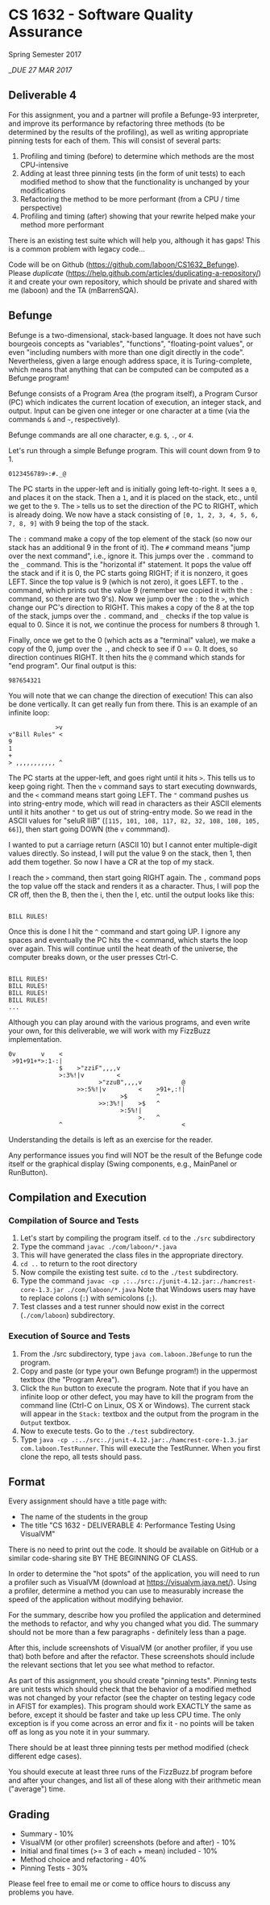 # CS 1632 - Software Quality Assurance
Spring Semester 2017

__DUE 27 MAR 2017_

## Deliverable 4

For this assignment, you and a partner will profile a Befunge-93 interpreter, and improve its performance by refactoring three methods (to be determined by the results of the profiling), as well as writing appropriate pinning tests for each of them.  This will consist of several parts:

1. Profiling and timing (before) to determine which methods are the most CPU-intensive
2. Adding at least three pinning tests (in the form of unit tests) to each modified method to show that the functionality is unchanged by your modifications
3. Refactoring the method to be more performant (from a CPU / time perspective)
4. Profiling and timing (after) showing that your rewrite helped make your method more performant

There is an existing test suite which will help you, although it has gaps!  This is a common problem with legacy code...

Code will be on Github (https://github.com/laboon/CS1632_Befunge).  Please _duplicate_ (https://help.github.com/articles/duplicating-a-repository/) it and create your own repository, which should be private and shared with me (laboon) and the TA (mBarrenSQA).  

## Befunge

Befunge is a two-dimensional, stack-based language.  It does not have such bourgeois concepts as "variables", "functions", "floating-point values", or even "including numbers with more than one digit directly in the code".  Nevertheless, given a large enough address space, it is Turing-complete, which means that anything that can be computed can be computed as a Befunge program!

Befunge consists of a Program Area (the program itself), a Program Cursor (PC) which indicates the current location of execution, an integer stack, and output.  Input can be given one integer or one character at a time (via the commands `&` and `~`, respectively).

Befunge commands are all one character, e.g. `$`, `.`, or `4`.  

Let's run through a simple Befunge program.  This will count down from 9 to 1.

```
0123456789>:#._@
```

The PC starts in the upper-left and is initially going left-to-right.  It sees a `0`, and places it on the stack.  Then a `1`, and it is placed on the stack, etc., until we get to the `9`.  The `>` tells us to set the direction of the PC to RIGHT, which is already doing.  We now have a stack consisting of `[0, 1, 2, 3, 4, 5, 6, 7, 8, 9]` with 9 being the top of the stack.

The `:` command make a copy of the top element of the stack (so now our stack has an additional 9 in the front of it).  The `#` command means "jump over the next command", i.e., ignore it.  This jumps over the `.` command to the `_` command.  This is the "horizontal if" statement.  It pops the value off the stack and if it is 0, the PC starts going RIGHT; if it is nonzero, it goes LEFT.  Since the top value is 9 (which is not zero), it goes LEFT.  to the `.` command, which prints out the value 9 (remember we copied it with the `:` command, so there are two 9's).  Now we jump over the `:` to the `>`, which change our PC's direction to RIGHT.  This makes a copy of the 8 at the top of the stack, jumps over the `.` command, and `_` checks if the top value is equal to 0.  Since it is not, we continue the process for numbers 8 through 1.

Finally, once we get to the 0 (which acts as a "terminal" value), we make a copy of the 0, jump over the `.`, and check to see if 0 == 0.  It does, so direction continues RIGHT.  It then hits the `@` command which stands for "end program".  Our final output is this:

```
987654321
```

You will note that we can change the direction of execution!  This can also be done vertically.  It can get really fun from there.  This is an example of an infinite loop:

```
             >v
v"Bill Rules" <
9
1
+
> ,,,,,,,,,,, ^
```

The PC starts at the upper-left, and goes right until it hits `>`.  This tells us to keep going right.  Then the `v` command says to start executing downwards, and the `<` command means start going LEFT.  The `"` command pushes us into string-entry mode, which will read in characters as their ASCII elements until it hits another `"` to get us out of string-entry mode.  So we read in the ASCII values for "seluR lliB" (`[115, 101, 108, 117, 82, 32, 108, 108, 105, 66]`), then start going DOWN (the `v` commmand).

I wanted to put a carriage return (ASCII 10) but I cannot enter multiple-digit values directly.  So instead, I will put the value 9 on the stack, then 1, then add them together.  So now I have a CR at the top of my stack.

I reach the `>` command, then start going RIGHT again.  The `,` command pops the top value off the stack and renders it as a character.  Thus, I will pop the CR off, then the B, then the i, then the l, etc. until the output looks like this:

```

BILL RULES!
```

Once this is done I hit the `^` command and start going UP.  I ignore any spaces and eventually the PC hits the `<` command, which starts the loop over again.  This will continue until the heat death of the universe, the computer breaks down, or the user presses Ctrl-C.

```

BILL RULES!
BILL RULES!
BILL RULES!
BILL RULES!
... 
```

Although you can play around with the various programs, and even write your own, for this deliverable, we will work with my FizzBuzz implementation.

```
0v       v    <
 >91+91+*>:1-:|
              $    >"zziF",,,,v
              >:3%!|v         <
                         >"zzuB",,,,v           @
                   >>:5%!|v         <    >91+,:!|
                               >$        ^      
                         >>:3%!|    >$   ^ 
                               >:5%!|
                                    >.   ^            
              ^                                 <
```

Understanding the details is left as an exercise for the reader.

Any performance issues you find will NOT be the result of the Befunge code itself or the graphical display (Swing components, e.g., MainPanel or RunButton).

## Compilation and Execution

### Compilation of Source and Tests

1. Let's start by compiling the program itself.  `cd` to the `./src` subdirectory
2. Type the command `javac ./com/laboon/*.java`
3. This will have generated the class files in the appropriate directory.
4. `cd ..` to return to the root directory
5. Now compile the existing test suite.  `cd` to the `./test` subdirectory.
6. Type the command `javac -cp .:../src:./junit-4.12.jar:./hamcrest-core-1.3.jar ./com/laboon/*.java`  Note that Windows users may have to replace colons (`:`) with semicolons (`;`).
7. Test classes and a test runner should now exist in the correct (`./com/laboon`) subdirectory.

### Execution of Source and Tests

1. From the ./src subdirectory, type `java com.laboon.JBefunge` to run the program.
2. Copy and paste (or type your own Befunge program!) in the uppermost textbox (the "Program Area").
3. Click the `Run` button to execute the program.  Note that if you have an infinite loop or other defect, you may have to kill the program from the command line (Ctrl-C on Linux, OS X or Windows).  The current stack will appear in the `Stack:` textbox and the output from the program in the `Output` textbox.
4. Now to execute tests.  Go to the `./test` subdirectory.
5. Type `java -cp .:../src:./junit-4.12.jar:./hamcrest-core-1.3.jar com.laboon.TestRunner`.  This will execute the TestRunner.  When you first clone the repo, all tests should pass.

## Format
Every assignment should have a title page with:
* The name of the students in the group
* The title "CS 1632 - DELIVERABLE 4: Performance Testing Using VisualVM"

There is no need to print out the code.  It should be available on GitHub or a similar code-sharing site BY THE BEGINNING OF CLASS.

In order to determine the "hot spots" of the application, you will need to run a profiler such as VisualVM (download at https://visualvm.java.net/).  Using a profiler, determine a method you can use to measurably increase the speed of the application without modifying behavior.  

For the summary, describe how you profiled the application and determined the methods to refactor, and why you changed what you did.  The summary should not be more than a few paragraphs - definitely less than a page. 

After this, include screenshots of VisualVM (or another profiler, if you use that) both before and after the refactor.  These screenshots should include the relevant sections that let you see what method to refactor.

As part of this assignment, you should create "pinning tests".  Pinning tests are unit tests which should check that the behavior of a modified method was not changed by your refactor (see the chapter on testing legacy code in AFIST for examples).  This program should work EXACTLY the same as before, except it should be faster and take up less CPU time.  The only exception is if you come across an error and fix it - no points will be taken off as long as you note it in your summary.

There should be at least three pinning tests per method modified (check different edge cases).  

You should execute at least three runs of the FizzBuzz.bf program before and after your changes, and list all of these along with their arithmetic mean ("average") time.  

## Grading
* Summary - 10%
* VisualVM (or other profiler) screenshots (before and after) - 10%
* Initial and final times (>= 3 of each + mean) included - 10%
* Method choice and refactoring - 40%
* Pinning Tests - 30%

Please feel free to email me or come to office hours to discuss any problems you have. 
 

